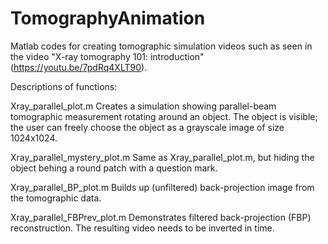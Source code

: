 # TomographyAnimation

Matlab codes for creating tomographic simulation videos such as seen in the video "X-ray tomography 101: introduction" (https://youtu.be/7pdRq4XLT90).

Descriptions of functions:

Xray_parallel_plot.m
Creates a simulation showing parallel-beam tomographic measurement rotating around an object. The object is visible; the user can freely choose the object as a grayscale image of size 1024x1024.

Xray_parallel_mystery_plot.m
Same as Xray_parallel_plot.m, but hiding the object behing a round patch with a question mark.

Xray_parallel_BP_plot.m
Builds up (unfiltered) back-projection image from the tomographic data.

Xray_parallel_FBPrev_plot.m
Demonstrates filtered back-projection (FBP) reconstruction. The resulting video needs to be inverted in time. 
